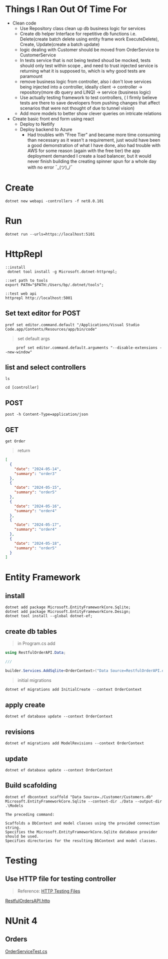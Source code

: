 # Things I Ran Out Of Time For

- Clean code
  - Use Repository class clean up db business logic for services
  - Create db helper Interface for repetitive db functions i.e. Delete(create batch delete using entity frame work ExecuteDelete), Create, Update(create a batch update)
  - logic dealing with Customer should be moved from OrderService to CustomerService
  - In tests service that is not being tested shoud be mocked, tests should only test within scope , and need to trust injected service is returning what it is supposed to, which is why good tests are paramount
  - remove business logic from controller, also i don't love services being injected into a controller, ideally client -> controller -> repository(more db query and LINQ) -> service (business logic)
  - Use actually testing framework to test controllers, ( I firmly believe tests are there to save developers from pushing changes that affect scenarios that were not thought of due to tunnel vision)
  - Add more models to better show clever queries on intricate relations
- Create basic front end form using react
    - Deploy to Netlify
  - Deploy backend to Azure
    - Had troubles with "Free Tier" and became more time consuming than necessary as it wasn't a requirement, just would have been a good demonstration of what I have done, also had trouble with AWS for some reason (again with the free tier) the app deployment demanded I create a load balancer, but it would never finish building the creating spinner spun for a whole day with no error   ¯\_(ツ)_/¯ 	

# Create

```shell
dotnet new webapi -controllers -f net8.0.101
```

# Run

```shell
dotnet run --urls=https://localhost:5101
```

# HttpRepl

```shell
::install
 dotnet tool install -g Microsoft.dotnet-httprepl;

::set path to tools
export PATH="$PATH:/Users/bp/.dotnet/tools";

::test web api
httprepl http://localhost:5001

```

## Set text editor for POST

```shell
pref set editor.command.default "/Applications/Visual Studio Code.app/Contents/Resources/app/bin/code"
```

> set default args

   ```shell
        pref set editor.command.default.arguments "--disable-extensions --new-window"
   ```

## list and select controllers

```shell
ls
```

```shell
cd [controller]
```

## POST

```shell
post -h Content-Type=application/json
```

## GET

```shell
get Order
```

> return

```json
[
  {
    "date": "2024-05-14",
    "summary": "order3"
  },
  {
    "date": "2024-05-15",
    "summary": "order5"
  },
  {
    "date": "2024-05-16",
    "summary": "order4"
  },
  {
    "date": "2024-05-17",
    "summary": "order4"
  },
  {
    "date": "2024-05-18",
    "summary": "order5"
  }
]
```

# Entity Framework

## install

```shell
dotnet add package Microsoft.EntityFrameworkCore.Sqlite;
dotnet add package Microsoft.EntityFrameworkCore.Design;
dotnet tool install --global dotnet-ef;
```

## create db tables

> in Program.cs add

```csharp
using RestfulOrderAPI.Data;

///

builder.Services.AddSqlite<OrderContext>("Data Source=RestfulOrderAPI.db");
```

> initial migrations

```csharp
dotnet ef migrations add InitialCreate --context OrderContext
```

## apply create

```shell
dotnet ef database update --context OrderContext
```

## revisions

```shell
dotnet ef migrations add ModelRevisions --context OrderContext
```

## update

```shell
dotnet ef database update --context OrderContext
```

## Build scafolding

```shell
dotnet ef dbcontext scaffold "Data Source=./Customer/Customers.db" Microsoft.EntityFrameworkCore.Sqlite --context-dir ./Data --output-dir .\Models
```

```
The preceding command:

Scaffolds a DbContext and model classes using the provided connection string.
Specifies the Microsoft.EntityFrameworkCore.Sqlite database provider should be used.
Specifies directories for the resulting DbContext and model classes.
```

# Testing

## Use HTTP file for testing controller

> Reference: [HTTP Testing Files](https://www.jetbrains.com/help/idea/exploring-http-syntax.html#use-a-variable-inside-the-request)

[RestfulOrdersAPI.http](./RestfulOrdersAPI/RestfulOrdersAPI.http)

# NUnit 4

## Orders

[OrderServiceTest.cs](..%2FRestfulOrderAPI.Tests%2FServices%2FOrderServiceTest.cs)
